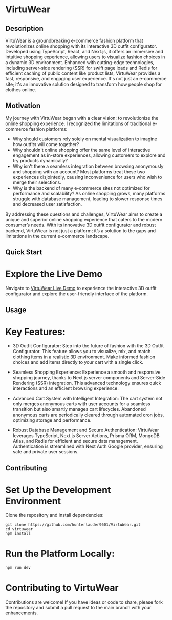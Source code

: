 # VirtuWear

## Description
VirtuWear is a groundbreaking e-commerce fashion platform that revolutionizes online shopping with its interactive 3D outfit configurator. Developed using TypeScript, React, and Next.js, it offers an immersive and intuitive shopping experience, allowing users to visualize fashion choices in a dynamic 3D environment. Enhanced with cutting-edge technologies, including server-side rendering (SSR) for swift page loads and Redis for efficient caching of public content like product lists, VirtuWear provides a fast, responsive, and engaging user experience. It's not just an e-commerce site; it's an innovative solution designed to transform how people shop for clothes online.

## Motivation
My journey with VirtuWear began with a clear vision: to revolutionize the online shopping experience. I recognized the limitations of traditional e-commerce fashion platforms:
* Why should customers rely solely on mental visualization to imagine how outfits will come together?
* Why shouldn't online shopping offer the same level of interactive engagement as in-store experiences, allowing customers to explore and try products dynamically?
* Why isn't there a seamless integration between browsing anonymously and shopping with an account? Most platforms treat these two experiences disjointedly, causing inconvenience for users who wish to merge their selections.
* Why is the backend of many e-commerce sites not optimized for performance and scalability? As online shopping grows, many platforms struggle with database management, leading to slower response times and decreased user satisfaction.

By addressing these questions and challenges, VirtuWear aims to create a unique and superior online shopping experience that caters to the modern consumer’s needs. With its innovative 3D outfit configurator and robust backend, VirtuWear is not just a platform; it’s a solution to the gaps and limitations in the current e-commerce landscape.

## Quick Start
# Explore the Live Demo
Navigate to [VirtuWear Live Demo](https://ecommerce-project-liard.vercel.app/) to experience the interactive 3D outfit configurator and explore the user-friendly interface of the platform.
## Usage
# Key Features:
* 3D Outfit Configurator: Step into the future of fashion with the 3D Outfit Configurator. This feature allows you to visualize, mix, and match clothing items in a realistic 3D environment. Make informed fashion choices and add items directly to your cart with a single click.

* Seamless Shopping Experience: Experience a smooth and responsive shopping journey, thanks to Next.js server components and Server-Side Rendering (SSR) integration. This advanced technology ensures quick interactions and an efficient browsing experience.

* Advanced Cart System with Intelligent Integration: The cart system not only merges anonymous carts with user accounts for a seamless transition but also smartly manages cart lifecycles. Abandoned anonymous carts are periodically cleared through automated cron jobs, optimizing storage and performance.

* Robust Database Management and Secure Authentication: VirtuWear leverages TypeScript, Next.js Server Actions, Prisma ORM, MongoDB Atlas, and Redis for efficient and secure data management. Authentication is streamlined with Next Auth Google provider, ensuring safe and private user sessions.

## Contributing
# Set Up the Development Environment
Clone the repository and install dependencies:
```
git clone https://github.com/hunterlauder9601/VirtuWear.git
cd virtuwear
npm install
```
# Run the Platform Locally:
`npm run dev`
# Contributing to VirtuWear
Contributions are welcome! If you have ideas or code to share, please fork the repository and submit a pull request to the main branch with your enhancements.
